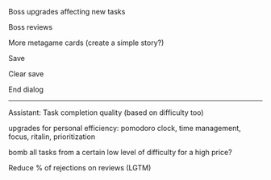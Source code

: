 Boss upgrades affecting new tasks

Boss reviews

More metagame cards (create a simple story?)

Save

Clear save

End dialog

---

Assistant: Task completion quality (based on difficulty too)

upgrades for personal efficiency: pomodoro clock, time management, focus, ritalin, prioritization

bomb all tasks from a certain low level of difficulty for a high price?

Reduce % of rejections on reviews (LGTM)
